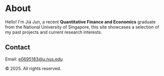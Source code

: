 <!DOCTYPE html>
<html lang="en">
<head>
  <meta charset="UTF-8">
  <title>About - Jia Jun</title>

  <!-- Header section: Name and brief intro -->
  <h1>About</h1>
  <p>Hello! I'm Jia Jun, a recent <strong>Quantitative Finance and Economics</strong> graduate from the National University of Singapore, this site showcases a selection of my past projects and current research interests.</p>

  <!-- Contact section -->
  <div class="section">
    <h2>Contact</h2>
    <p>Email: <a href="e0695183@u.nus.edu">e0695183@u.nus.edu</a></p>
  </div>

  <!-- Footer or custom message -->
  <footer>
    <p>© 2025. All rights reserved.</p>
  </footer>

</body>
</html>

